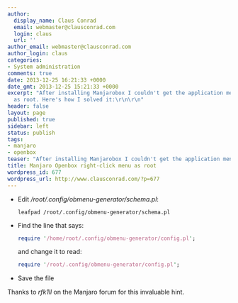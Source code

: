 ```yaml
---
author:
  display_name: Claus Conrad
  email: webmaster@clausconrad.com
  login: claus
  url: ''
author_email: webmaster@clausconrad.com
author_login: claus
categories:
- System administration
comments: true
date: 2013-12-25 16:21:33 +0000
date_gmt: 2013-12-25 15:21:33 +0000
excerpt: "After installing Manjarobox I couldn't get the application menu to work
  as root. Here's how I solved it:\r\n\r\n"
header: false
layout: page
published: true
sidebar: left
status: publish
tags:
- manjaro
- openbox
teaser: "After installing Manjarobox I couldn't get the application menu to work as root. Here's how I solved it:"
title: Manjaro Openbox right-click menu as root
wordpress_id: 677
wordpress_url: http://www.clausconrad.com/?p=677
---
```

* Edit _/root/.config/obmenu-generator/schema.pl_:

  ```shell
  leafpad /root/.config/obmenu-generator/schema.pl
  ```

* Find the line that says: 

  ```perl
  require '/home/root/.config/obmenu-generator/config.pl';
  ```

  and change it to read:

  ```perl
  require '/root/.config/obmenu-generator/config.pl';
  ```

* Save the file
  
Thanks to _rfk1ll_ on the Manjaro forum for this invaluable hint.
